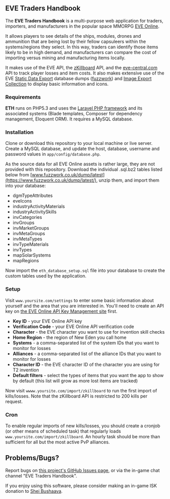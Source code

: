## EVE Traders Handbook

The **EVE Traders Handbook** is a multi-purpose web application for traders, importers, and manufacturers in the popular space MMORPG [EVE Online](http://www.eveonline.com/).

It allows players to see details of the ships, modules, drones and ammunition that are being lost by their fellow capsuleers within the systems/regions they select. In this way, traders can identify those items likely to be in high demand, and manufacturers can compare the cost of importing versus mining and manufacturing items locally.

It makes use of the EVE API, the [zKillboard](http://zkillboard.com/) API, and the [eve-central.com](http://eve-central.com/) API to track player losses and item costs. It also makes extensive use of the EVE [Static Data Export](https://developers.eveonline.com/resource/static-data-export) database dumps ([fuzzwork](https://www.fuzzwork.co.uk/dump/latest/)) and [Image Export Collection](https://developers.eveonline.com/resource/image-export-collection) to display basic information and icons.

### Requirements

**ETH** runs on PHP5.3 and uses the [Laravel PHP framework](http://laravel.com/) and its associated systems (Blade templates, Composer for dependency management, Eloquent ORM). It requires a MySQL database.

### Installation

Clone or download this repository to your local machine or live server. Create a MySQL database, and update the host, database, username and password values in `app/config/database.php`.

As the source data for all EVE Online assets is rather large, they are not provided with this repository. Download the individual .sql.bz2 tables listed below from [www.fuzzwork.co.uk/dump/latest](https://www.fuzzwork.co.uk/dump/latest/), unzip them, and import them into your database:

* dgmTypeAttributes
* eveIcons
* industryActivityMaterials
* industryActivitySkills
* invCategories
* invGroups
* invMarketGroups
* invMetaGroups
* invMetaTypes
* invTypeMaterials
* invTypes
* mapSolarSystems
* mapRegions

Now import the `eth_database_setup.sql` file into your database to create the custom tables used by the application.

### Setup

Visit `www.yoursite.com/settings` to enter some basic information about yourself and the area that you are interested in. You'll need to create an API key on [the EVE Online API Key Management site](https://community.eveonline.com/support/api-key/) first.

* **Key ID** - your EVE Online API key
* **Verification Code** - your EVE Online API verification code
* **Character** - the EVE character you want to use for invention skill checks
* **Home Region** - the region of New Eden you call home
* **Systems** - a comma-separated list of the system IDs that you want to monitor for losses
* **Alliances** - a comma-separated list of the alliance IDs that you want to monitor for losses
* **Character ID** - the EVE character ID of the character you are using for T2 invention
* **Default filters** - select the types of items that you want the app to show by default (this list will grow as more lost items are tracked)

Now visit `wwww.yoursite.com/import/zkillboard` to run the first import of kills/losses. Note that the zKillboard API is restricted to 200 kills per request.

### Cron

To enable regular imports of new kills/losses, you should create a cronjob (or other means of scheduled task) that regularly loads `www.yoursite.com/import/zkillboard`. An hourly task should be more than sufficient for all but the most active PvP alliances.

## Problems/Bugs?

Report bugs on [this project's GitHub Issues page](https://github.com/matthewpennell/eve-traders-handbook/issues), or via the in-game chat channel "EVE Traders Handbook".

If you enjoy using this software, please consider making an in-game ISK donation to [Shei Bushaava](https://gate.eveonline.com/Profile/Shei%20Bushaava).

